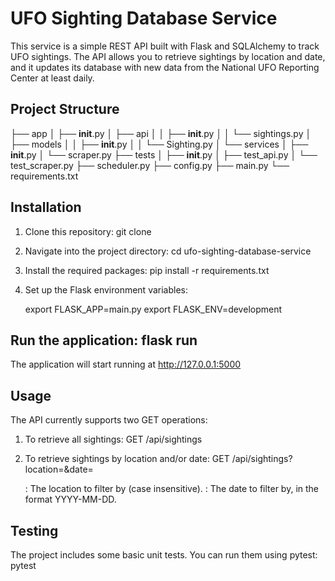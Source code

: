 # UFO Sighting Database Service

This service is a simple REST API built with Flask and SQLAlchemy to track UFO sightings. The API allows you to retrieve sightings by location and date, and it updates its database with new data from the National UFO Reporting Center at least daily.

## Project Structure

├── app
│   ├── __init__.py
│   ├── api
│   │   ├── __init__.py
│   │   └── sightings.py
│   ├── models
│   │   ├── __init__.py
│   │   └── Sighting.py
│   └── services
│       ├── __init__.py
│       └── scraper.py
├── tests
│   ├── __init__.py
│   ├── test_api.py
│   └── test_scraper.py
├── scheduler.py
├── config.py
├── main.py
└── requirements.txt

## Installation

1. Clone this repository: git clone <repository-url>

2. Navigate into the project directory: cd ufo-sighting-database-service

3. Install the required packages: pip install -r requirements.txt

4. Set up the Flask environment variables:

	export FLASK_APP=main.py
	export FLASK_ENV=development
	
## Run the application: flask run

The application will start running at http://127.0.0.1:5000

## Usage

The API currently supports two GET operations:

1. To retrieve all sightings: GET /api/sightings

2. To retrieve sightings by location and/or date: GET /api/sightings?location=<location>&date=<date>

	<location>: The location to filter by (case insensitive).
	<date>: The date to filter by, in the format YYYY-MM-DD.
	
## Testing

The project includes some basic unit tests. You can run them using pytest: pytest